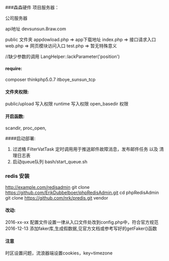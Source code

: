 ###森森硬件
项目服务器：

公司服务器

api地址
devsunsun.8raw.com 

public 文件夹
appdowload.php => app下载地址
index.php => 接口请求入口
web.php => 网页模块访问入口
test.php => 暂无特殊意义

//缺少参数的调用
LangHelper::lackParameter('position')

#### require:
composer
thinkphp5.0.7
itboye_sunsun_tcp
#### 文件夹权限:
public/upload 写入权限
runtime 写入权限
open_basedir 权限
#### 开启函数:
scandir,
proc_open,

####启动部署:
1. 过滤桶 FilterVatTask 定时调用用于推送邮件故障消息，发布邮件任务 以及 清理日志表
2. 启动queue队列 bash/start_queue.sh

### redis 安装
http://example.com/redisadmin
git clone https://github.com/ErikDubbelboer/phpRedisAdmin.git
cd phpRedisAdmin
git clone https://github.com/nrk/predis.git vendor
#### 改动:
2016-xx-xx 配置文件设置一律从入口文件处改到config.php中，符合官方规范
2016-12-13 添加faker库,生成假数据,见官方文档或参考写好的getFaker()函数
#### 注意
时区设置问题，流浪器端设置cookies，key=timezone